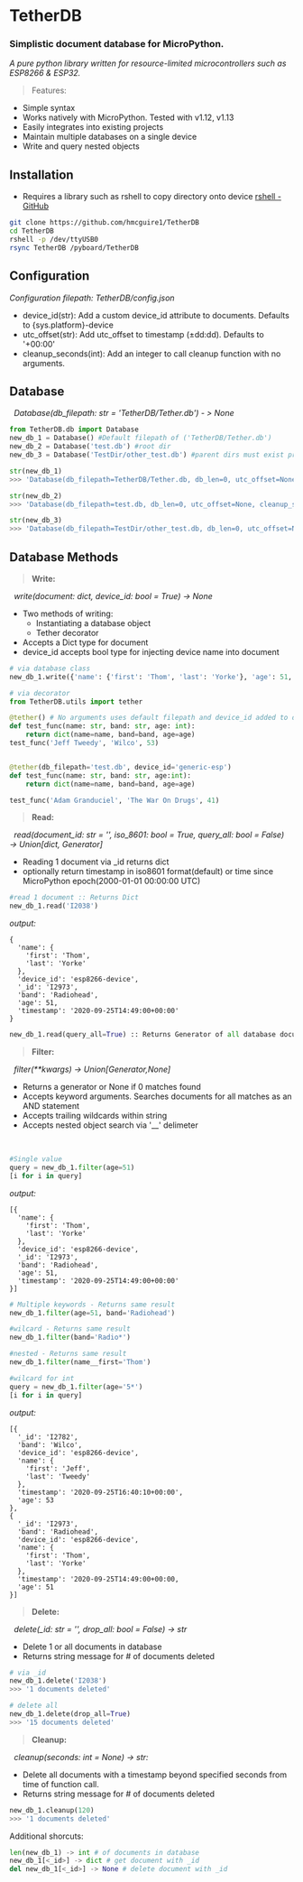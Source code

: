 # TetherDB
### Simplistic document database for MicroPython.
*A pure python library written for resource-limited microcontrollers such as ESP8266 & ESP32.*
<br>

> Features:
- Simple syntax
- Works natively with MicroPython. Tested with v1.12, v1.13
- Easily integrates into existing projects
- Maintain multiple databases on a single device
- Write and query nested objects

Installation
---
- Requires a library such as rshell to copy directory onto device
[rshell - GitHub](https://github.com/dhylands/rshell)

```sh
git clone https://github.com/hmcguire1/TetherDB
cd TetherDB
rshell -p /dev/ttyUSB0
rsync TetherDB /pyboard/TetherDB
```
Configuration
---
*Configuration filepath: TetherDB/config.json*
- device_id(str): Add a custom device_id attribute to documents. Defaults to {sys.platform}-device
- utc_offset(str): Add utc_offset to timestamp (&#177;dd:dd). Defaults to '+00:00'
- cleanup_seconds(int): Add an integer to call cleanup function with no arguments.

Database
---

&nbsp;&nbsp;*Database(db_filepath: str = 'TetherDB/Tether.db') - > None*

```python
from TetherDB.db import Database
new_db_1 = Database() #Default filepath of ('TetherDB/Tether.db')
new_db_2 = Database('test.db') #root dir
new_db_3 = Database('TestDir/other_test.db') #parent dirs must exist prior to database file creation

str(new_db_1)
>>> 'Database(db_filepath=TetherDB/Tether.db, db_len=0, utc_offset=None, cleanup_seconds=None)'

str(new_db_2)
>>> 'Database(db_filepath=test.db, db_len=0, utc_offset=None, cleanup_seconds=None)'

str(new_db_3)
>>> 'Database(db_filepath=TestDir/other_test.db, db_len=0, utc_offset=None, cleanup_seconds=None)'
```

Database Methods
---

> **Write:**

&nbsp;&nbsp;*write(document: dict, device_id: bool = True) → None*

- Two methods of writing:
    - Instantiating a database object
    - Tether decorator
- Accepts a Dict type for document
- device_id accepts bool type for injecting device name into document

```python
# via database class
new_db_1.write({'name': {'first': 'Thom', 'last': 'Yorke'}, 'age': 51, 'band': 'Radiohead'})

# via decorator
from TetherDB.utils import tether

@tether() # No arguments uses default filepath and device_id added to documents
def test_func(name: str, band: str, age: int):
    return dict(name=name, band=band, age=age)
test_func('Jeff Tweedy', 'Wilco', 53)


@tether(db_filepath='test.db', device_id='generic-esp')
def test_func(name: str, band: str, age:int):
    return dict(name=name, band=band, age=age)

test_func('Adam Granduciel', 'The War On Drugs', 41)
```

> **Read:**

&nbsp;&nbsp;*read(document_id: str = '', iso_8601: bool = True, query_all: bool = False) → Union[dict, Generator]*

- Reading 1 document via _id returns dict
- optionally return timestamp in iso8601 format(default) or time since MicroPython epoch(2000-01-01 00:00:00 UTC)

```python
#read 1 document :: Returns Dict
new_db_1.read('I2038')
```
*output:*
```
{
  'name': {
    'first': 'Thom',
    'last': 'Yorke'
  },
  'device_id': 'esp8266-device',
  '_id': 'I2973',
  'band': 'Radiohead',
  'age': 51,
  'timestamp': '2020-09-25T14:49:00+00:00'
}
```
```python
new_db_1.read(query_all=True) :: Returns Generator of all database documents
```

> **Filter:**

&nbsp;&nbsp;*filter(\*\*kwargs) → Union[Generator,None]*

- Returns a generator or None if 0 matches found
- Accepts keyword arguments. Searches documents for all matches as an AND statement
- Accepts trailing wildcards within string
- Accepts nested object search via '__' delimeter
<br>

```python
#Single value
query = new_db_1.filter(age=51)
[i for i in query]
```
*output:*
```
[{
  'name': {
    'first': 'Thom',
    'last': 'Yorke'
  },
  'device_id': 'esp8266-device',
  '_id': 'I2973',
  'band': 'Radiohead',
  'age': 51,
  'timestamp': '2020-09-25T14:49:00+00:00'
}]
```
```python
# Multiple keywords - Returns same result
new_db_1.filter(age=51, band='Radiohead')

#wilcard - Returns same result
new_db_1.filter(band='Radio*')

#nested - Returns same result
new_db_1.filter(name__first='Thom')

#wilcard for int
query = new_db_1.filter(age='5*')
[i for i in query]
```
*output:*
```
[{
  '_id': 'I2782',
  'band': 'Wilco',
  'device_id': 'esp8266-device',
  'name': {
    'first': 'Jeff',
    'last': 'Tweedy'
  },
  'timestamp': '2020-09-25T16:40:10+00:00',
  'age': 53
},
{
  '_id': 'I2973',
  'band': 'Radiohead',
  'device_id': 'esp8266-device',
  'name': {
    'first': 'Thom',
    'last': 'Yorke'
  },
  'timestamp': '2020-09-25T14:49:00+00:00,
  'age': 51
}]
```

> **Delete:**

&nbsp;&nbsp;*delete(_id: str = '', drop_all: bool = False) → str*

- Delete 1 or all documents in database
- Returns string message for # of documents deleted

```python
# via _id
new_db_1.delete('I2038')
>>> '1 documents deleted'

# delete all
new_db_1.delete(drop_all=True)
>>> '15 documents deleted'
```

> **Cleanup:**

&nbsp;&nbsp;*cleanup(seconds: int = None) -> str:*

- Delete all documents with a timestamp beyond specified seconds from time of function call.
- Returns string message for # of documents deleted
```python
new_db_1.cleanup(120)
>>> '1 documents deleted'
```

Additional shorcuts:
```python
len(new_db_1) -> int # of documents in database
new_db_1[<_id>] -> dict # get document with _id
del new_db_1[<_id>] -> None # delete document with _id
```